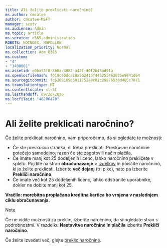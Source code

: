 ```yaml
---
title: Ali želite preklicati naročnino?
ms.author: cmcatee
author: cmcatee-MSFT
manager: scotv
ms.audience: Admin
ms.topic: article
ms.service: o365-administration
ROBOTS: NOINDEX, NOFOLLOW
localization_priority: Normal
ms.collection: Adm_O365
ms.custom:
- "4"
- "1400001"
ms.assetid: e0ba53f0-3b0a-4082-a42f-40f2b45ad91a
ms.openlocfilehash: f019c60dca18a5b241bf445252463035e9841d64
ms.sourcegitcommit: fc62091696591175280c02c29876530d485c7871
ms.translationtype: MT
ms.contentlocale: sl-SI
ms.lasthandoff: 09/26/2020
ms.locfileid: "48286470"
---
```

# <a name="canceling-your-subscription"></a>Ali želite preklicati naročnino?

Če želite preklicati naročnino, vam priporočamo, da si ogledate te možnosti:
  
- Če ste preskusna stranka, ni treba preklicati. Preskusne naročnine potečejo samodejno, razen če ste zagotovili način plačila.
- Če imate manj kot 25 dodeljenih licenc, lahko naročnino prekličete v spletu. Pojdite na stran **obračunavanje** \> [izdelkov](https://go.microsoft.com/fwlink/p/?linkid=842054) in poiščite naročnino, ki jo želite preklicati. Izberite **več dejanj** (tri pike), nato pa izberite **Prekliči naročnino**.
- Če imate več kot 25 dodeljenih licenc, lahko odstranite uporabnike, dokler ne dobite manj kot 25.
  
**Vračilo: morebitna proplačana kreditna kartica bo vrnjena v naslednjem ciklu obračunavanja.**

> [!NOTE]
> Če ne vidite možnosti za preklic, izberite naročnino, da si ogledate stran s podrobnostmi. V razdelku **Nastavitve naročnine in plačila** izberite **Prekliči naročnino**.

Če želite izvedeti več, glejte [preklic naročnine](https://docs.microsoft.com/microsoft-365/commerce/subscriptions/cancel-your-subscription).